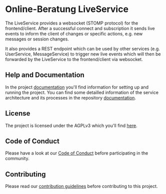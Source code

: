 # Online-Beratung LiveService
The LiveService provides a websocket (STOMP protocol) for the frontend/client. After a successful connect and subscription it sends live events to inform the client of changes or specific actions, e.g. new messages or session changes.

It also provides a REST endpoint which can be used by other services (e.g. UserService, MessageService) to trigger new live events which will then be forwarded by the LiveService to the frontend/client via websocket.

## Help and Documentation
In the project [documentation](https://onlineberatung.github.io/documentation/docs/setup/setup-backend) you'll find information for setting up and running the project.
You can find some detailled information of the service architecture and its processes in the repository [documentation](https://github.com/Onlineberatung/onlineBeratung-liveService/tree/master/documentation).

## License
The project is licensed under the AGPLv3 which you'll find [here](https://github.com/Onlineberatung/onlineBeratung-liveService/blob/master/LICENSE).

## Code of Conduct
Please have a look at our [Code of Conduct](https://github.com/Onlineberatung/.github/blob/master/CODE_OF_CONDUCT.md) before participating in the community.

## Contributing
Please read our [contribution guidelines](https://github.com/Onlineberatung/.github/blob/master/CONTRIBUTING.md) before contributing to this project.
